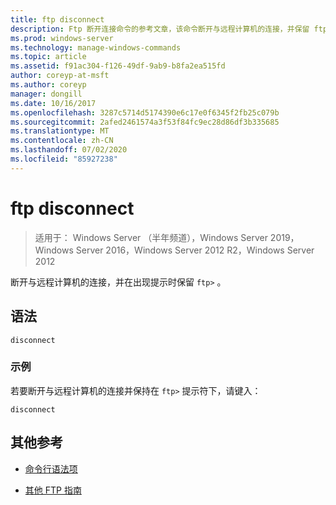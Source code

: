 ```yaml
---
title: ftp disconnect
description: Ftp 断开连接命令的参考文章，该命令断开与远程计算机的连接，并保留 ftp 提示符。
ms.prod: windows-server
ms.technology: manage-windows-commands
ms.topic: article
ms.assetid: f91ac304-f126-49df-9ab9-b8fa2ea515fd
author: coreyp-at-msft
ms.author: coreyp
manager: dongill
ms.date: 10/16/2017
ms.openlocfilehash: 3287c5714d5174390e6c17e0f6345f2fb25c079b
ms.sourcegitcommit: 2afed2461574a3f53f84fc9ec28d86df3b335685
ms.translationtype: MT
ms.contentlocale: zh-CN
ms.lasthandoff: 07/02/2020
ms.locfileid: "85927238"
---
```

# <a name="ftp-disconnect"></a>ftp disconnect

> 适用于： Windows Server （半年频道），Windows Server 2019，Windows Server 2016，Windows Server 2012 R2，Windows Server 2012

断开与远程计算机的连接，并在出现提示时保留 `ftp>` 。

## <a name="syntax"></a>语法

```
disconnect
```

### <a name="examples"></a>示例

若要断开与远程计算机的连接并保持在 `ftp>` 提示符下，请键入：

```
disconnect
```

## <a name="additional-references"></a>其他参考

- [命令行语法项](command-line-syntax-key.md)

- [其他 FTP 指南](https://docs.microsoft.com/previous-versions/orphan-topics/ws.10/cc756013(v=ws.10))